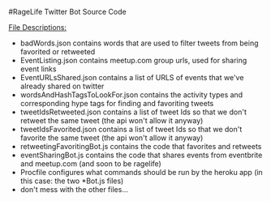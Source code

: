#RageLife Twitter Bot Source Code

<u>File Descriptions:</u>
* badWords.json contains words that are used to filter tweets from being favorited or retweeted
* EventListing.json contains meetup.com group urls, used for sharing event links
* EventURLsShared.json contains a list of URLS of events that we've already shared on twitter
* wordsAndHashTagsToLookFor.json contains the activity types and corresponding hype tags for finding and favoriting tweets
* tweetIdsRetweeted.json contains a list of tweet Ids so that we don't retweet the same tweet (the api won't allow it anyway)
* tweetIdsFavorited.json contains a list of tweet Ids so that we don't favorite the same tweet (the api won't allow it anyway)
* retweetingFavoritingBot.js contains the code that favorites and retweets
* eventSharingBot.js contains the code that shares events from eventbrite and meetup.com (and soon to be ragelife)
* Procfile configures what commands should be run by the heroku app (in this case: the two *Bot.js files)
* don't mess with the other files...




